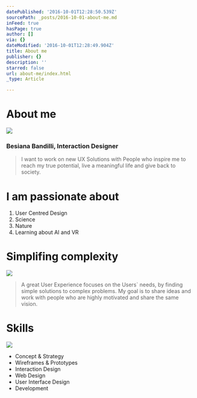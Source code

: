```yaml
---
datePublished: '2016-10-01T12:28:50.539Z'
sourcePath: _posts/2016-10-01-about-me.md
inFeed: true
hasPage: true
author: []
via: {}
dateModified: '2016-10-01T12:28:49.904Z'
title: About me
publisher: {}
description: ''
starred: false
url: about-me/index.html
_type: Article

---
```

# About me
![](https://the-grid-user-content.s3-us-west-2.amazonaws.com/aa607394-bfad-43ec-922d-9376cbd2a389.gif)

### Besiana Bandilli, Interaction Designer

> I want to work on new UX Solutions with People who inspire me to reach my true potential, live a meaningful life and give back to society. 

# I am passionate about

1. User Centred Design
2. Science
3. Nature
4. Learning about AI and VR

# Simplifing complexity
![](https://the-grid-user-content.s3-us-west-2.amazonaws.com/be620b1b-eadd-4544-8fa4-c8c07a19d62f.gif)

> A great User Experience focuses on the Users&grave; needs, by finding simple solutions to complex problems. My goal is to share ideas and work with people who are highly motivated and share the same vision.

# Skills
![](https://the-grid-user-content.s3-us-west-2.amazonaws.com/e96a497d-1b59-44e0-bbee-e19948d7e7d6.gif)

* Concept & Strategy
* Wireframes & Prototypes
* Interaction Design
* Web Design
* User Interface Design
* Development